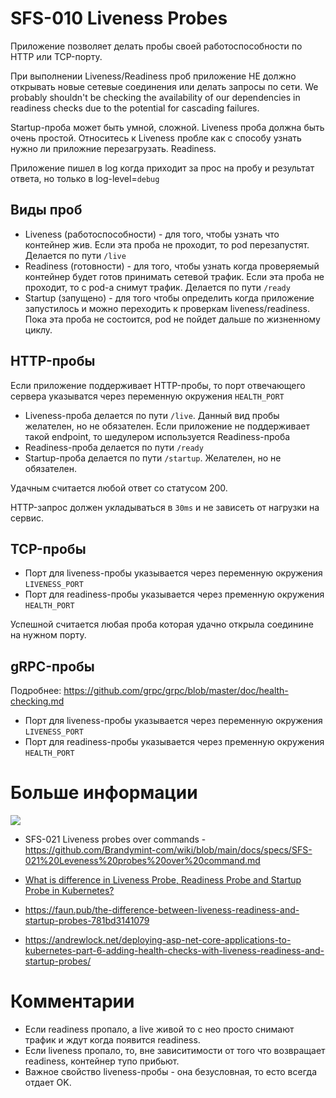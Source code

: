 # SFS-010 Liveness Probes

Приложение позволяет делать пробы своей работоспособности по HTTP или TCP-порту. 

При выполнении Liveness/Readiness проб приложение НЕ должно открывать новые сетевые соединения или
делать запросы по сети. We probably shouldn't be checking the availability of our dependencies in readiness checks due to the potential for cascading failures. 

Startup-проба может быть умной, сложной. Liveness проба должна быть очень простой. Относитесь к Liveness пробле как с способу узнать нужно ли приложние перезагрузать.
Readiness.

Приложение пишел в log когда приходит за прос на пробу и результат ответа, но только в log-level=`debug`

## Виды проб

* Liveness (работоспособности) - для того, чтобы узнать что контейнер жив. Если эта проба не проходит, то pod перезапустят. Делается по пути `/live`
* Readiness (готовности) - для того, чтобы узнать когда проверяемый контейнер будет готов принимать сетевой трафик. Если эта проба не проходит, то с pod-а снимут трафик. Делается по пути `/ready`
* Startup (запущено) - для того чтобы определить когда приложение запустилось и можно переходить к проверкам liveness/readiness. Пока эта проба не состоится, pod не пойдет дальше по жизненному циклу.

## HTTP-пробы

Если приложение поддерживает HTTP-пробы, то порт отвечающего сервера указыватся через переменную окружения `HEALTH_PORT`

* Liveness-проба делается по пути `/live`. Данный вид пробы желателен, но не обязателен. Если приложение не поддерживает такой endpoint, то шедулером используется Readiness-проба
* Readiness-проба делается по пути `/ready`
* Startup-проба делается по пути `/startup`. Желателен, но не обязателен.

Удачным считается любой ответ со статусом 200.

HTTP-запрос должен укладываться в `30ms` и не зависеть от нагрузки на сервис.

## TCP-пробы

* Порт для liveness-пробы указывается через переменную окружения `LIVENESS_PORT`
* Порт для readiness-пробы указывается через пременную окружения `HEALTH_PORT`

Успешной считается любая проба которая удачно открыла соединине на нужном порту.

## gRPC-пробы

Подробнее: https://github.com/grpc/grpc/blob/master/doc/health-checking.md

* Порт для liveness-пробы указывается через переменную окружения `LIVENESS_PORT`
* Порт для readiness-пробы указывается через пременную окружения `HEALTH_PORT`


# Больше информации

<img src="https://andrewlock.net/content/images/2020/k8s_probes.svg" />

* SFS-021 Liveness probes over commands - https://github.com/Brandymint-com/wiki/blob/main/docs/specs/SFS-021%20Leveness%20probes%20over%20command.md

* [What is difference in Liveness Probe, Readiness Probe and Startup Probe in Kubernetes?](https://medium.com/@edu.ukulelekim/what-is-difference-in-liveness-probe-readiness-probe-and-startup-probe-in-kubernetes-e116c4563c13)
* https://faun.pub/the-difference-between-liveness-readiness-and-startup-probes-781bd3141079
* https://andrewlock.net/deploying-asp-net-core-applications-to-kubernetes-part-6-adding-health-checks-with-liveness-readiness-and-startup-probes/

# Комментарии

* Если readiness пропало, а live живой то с нео просто снимают трафик и ждут когда появится readiness.
* Если liveness пропало, то, вне зависитимости от того что возвращает readiness, контейнер тупо прибьют.
* Важное свойство liveness-пробы - она безусловная, то есто всегда отдает OK.

